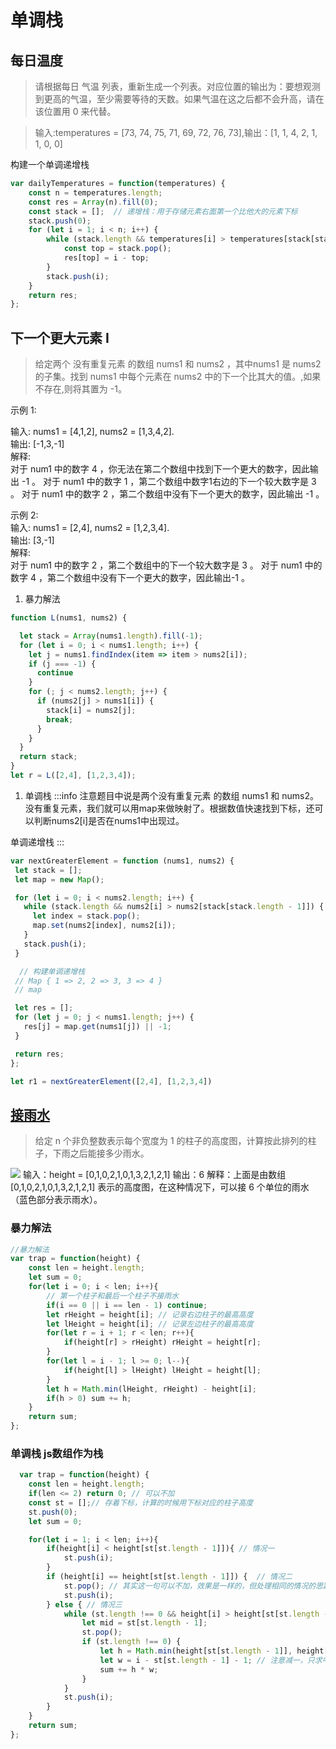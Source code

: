 # 单调栈

## 每日温度

> 请根据每日 气温 列表，重新生成一个列表。对应位置的输出为：要想观测到更高的气温，至少需要等待的天数。如果气温在这之后都不会升高，请在该位置用 0 来代替。

> 输入:temperatures = [73, 74, 75, 71, 69, 72, 76, 73],输出：[1, 1, 4, 2, 1, 1, 0, 0]

构建一个单调递增栈

```js
var dailyTemperatures = function(temperatures) {
    const n = temperatures.length;
    const res = Array(n).fill(0);
    const stack = [];  // 递增栈：用于存储元素右面第一个比他大的元素下标
    stack.push(0);
    for (let i = 1; i < n; i++) {
        while (stack.length && temperatures[i] > temperatures[stack[stack.length - 1]]) {
            const top = stack.pop();
            res[top] = i - top;
        }
        stack.push(i);
    }
    return res;
};
```
## 下一个更大元素 I
> 给定两个 没有重复元素 的数组 nums1 和 nums2 ，其中nums1 是 nums2 的子集。找到 nums1 中每个元素在 nums2 中的下一个比其大的值。,如果不存在,则将其置为 -1。

示例 1:

输入: nums1 = [4,1,2], nums2 = [1,3,4,2].  
输出: [-1,3,-1]  
解释:  
  对于 num1 中的数字 4 ，你无法在第二个数组中找到下一个更大的数字，因此输出 -1 。
  对于 num1 中的数字 1 ，第二个数组中数字1右边的下一个较大数字是 3 。
  对于 num1 中的数字 2 ，第二个数组中没有下一个更大的数字，因此输出 -1 。

示例 2:  
输入: nums1 = [2,4], nums2 = [1,2,3,4].  
输出: [3,-1]  
解释:  
  对于 num1 中的数字 2 ，第二个数组中的下一个较大数字是 3 。
  对于 num1 中的数字 4 ，第二个数组中没有下一个更大的数字，因此输出-1 。

1. 暴力解法
```js
function L(nums1, nums2) {

  let stack = Array(nums1.length).fill(-1); 
  for (let i = 0; i < nums1.length; i++) {
    let j = nums1.findIndex(item => item > nums2[i]);
    if (j === -1) {
      continue
    }
    for (; j < nums2.length; j++) {
      if (nums2[j] > nums1[i]) {
        stack[i] = nums2[j];
        break;
      }
    }
  }
  return stack;
}
let r = L([2,4], [1,2,3,4]);
```

1. 单调栈
:::info
注意题目中说是两个没有重复元素 的数组 nums1 和 nums2。  
没有重复元素，我们就可以用map来做映射了。根据数值快速找到下标，还可以判断nums2[i]是否在nums1中出现过。  

单调递增栈
:::
   ```js
  var nextGreaterElement = function (nums1, nums2) {
    let stack = [];
    let map = new Map();

    for (let i = 0; i < nums2.length; i++) {
      while (stack.length && nums2[i] > nums2[stack[stack.length - 1]]) {
        let index = stack.pop();
        map.set(nums2[index], nums2[i]);
      }
      stack.push(i);
    }

     // 构建单调递增栈 
    // Map { 1 => 2, 2 => 3, 3 => 4 }
    // map 

    let res = [];
    for (let j = 0; j < nums1.length; j++) {
      res[j] = map.get(nums1[j]) || -1;
    }

    return res;
 };

let r1 = nextGreaterElement([2,4], [1,2,3,4])
```
## [接雨水](https://www.programmercarl.com/0042.%E6%8E%A5%E9%9B%A8%E6%B0%B4.html#%E6%80%9D%E8%B7%AF)

> 给定 n 个非负整数表示每个宽度为 1 的柱子的高度图，计算按此排列的柱子，下雨之后能接多少雨水。

<img src="@img/20210713205038.png" />
输入：height = [0,1,0,2,1,0,1,3,2,1,2,1]  
输出：6  
解释：上面是由数组 [0,1,0,2,1,0,1,3,2,1,2,1] 表示的高度图，在这种情况下，可以接 6 个单位的雨水（蓝色部分表示雨水）。

### 暴力解法
```js
//暴力解法
var trap = function(height) {
    const len = height.length;
    let sum = 0;
    for(let i = 0; i < len; i++){
        // 第一个柱子和最后一个柱子不接雨水
        if(i == 0 || i == len - 1) continue;
        let rHeight = height[i]; // 记录右边柱子的最高高度
        let lHeight = height[i]; // 记录左边柱子的最高高度
        for(let r = i + 1; r < len; r++){
            if(height[r] > rHeight) rHeight = height[r];
        }
        for(let l = i - 1; l >= 0; l--){
            if(height[l] > lHeight) lHeight = height[l];
        }
        let h = Math.min(lHeight, rHeight) - height[i];
        if(h > 0) sum += h;
    }
    return sum;
};
```

### 单调栈 js数组作为栈
```js
  var trap = function(height) {
    const len = height.length;
    if(len <= 2) return 0; // 可以不加
    const st = [];// 存着下标，计算的时候用下标对应的柱子高度
    st.push(0);
    let sum = 0;

    for(let i = 1; i < len; i++){
        if(height[i] < height[st[st.length - 1]]){ // 情况一
            st.push(i);
        }
        if (height[i] == height[st[st.length - 1]]) {  // 情况二
            st.pop(); // 其实这一句可以不加，效果是一样的，但处理相同的情况的思路却变了。
            st.push(i);
        } else { // 情况三
            while (st.length !== 0 && height[i] > height[st[st.length - 1]]) { // 注意这里是while
                let mid = st[st.length - 1];
                st.pop();
                if (st.length !== 0) {
                    let h = Math.min(height[st[st.length - 1]], height[i]) - height[mid];
                    let w = i - st[st.length - 1] - 1; // 注意减一，只求中间宽度
                    sum += h * w;
                }
            }
            st.push(i);
        }
    }
    return sum;
};
```